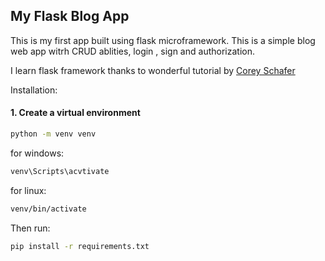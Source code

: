 ## My Flask Blog App

This is my first app built using flask microframework. This is a simple blog web app witrh CRUD ablities, login , sign and authorization.

I learn flask framework thanks to wonderful tutorial by [Corey Schafer](https://youtube.com/playlist?list=PL-osiE80TeTs4UjLw5MM6OjgkjFeUxCYH)

Installation:

#### 1. Create a virtual environment

```bash
python -m venv venv
```

for windows:

```bash
venv\Scripts\acvtivate
```

for linux:

```bash
venv/bin/activate
```

Then run:

```bash
pip install -r requirements.txt
```
